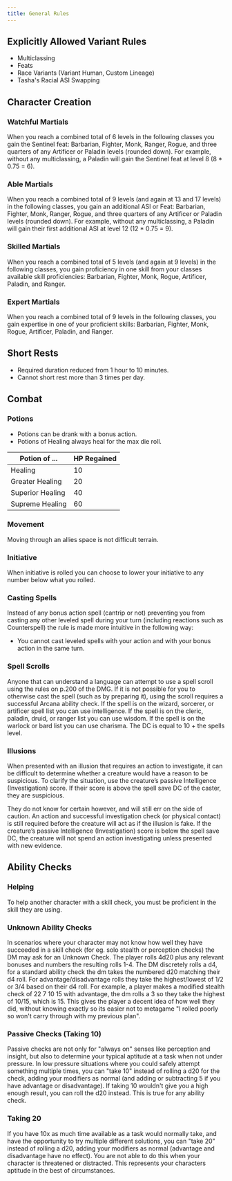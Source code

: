 ```yaml
---
title: General Rules
---
```


## Explicitly Allowed Variant Rules
- Multiclassing
- Feats
- Race Variants (Variant Human, Custom Lineage)
- Tasha's Racial ASI Swapping

## Character Creation
### Watchful Martials
When you reach a combined total of 6 levels in the following classes you gain the Sentinel feat: Barbarian, Fighter, Monk, Ranger, Rogue, and three quarters of any Artificer or Paladin levels (rounded down). For example, without any multiclassing, a Paladin will gain the Sentinel feat at level 8 (8 * 0.75 = 6).

### Able Martials
When you reach a combined total of 9 levels (and again at 13 and 17 levels) in the following classes, you gain an additional ASI or Feat: Barbarian, Fighter, Monk, Ranger, Rogue, and three quarters of any Artificer or Paladin levels (rounded down). For example, without any multiclassing, a Paladin will gain their first additional ASI at level 12 (12 * 0.75 = 9).

### Skilled Martials
When you reach a combined total of 5 levels (and again at 9 levels) in the following classes, you gain proficiency in one skill from your classes available skill proficiencies: Barbarian, Fighter, Monk, Rogue, Artificer, Paladin, and Ranger.

### Expert Martials
When you reach a combined total of 9 levels in the following classes, you gain expertise in one of your proficient skills: Barbarian, Fighter, Monk, Rogue, Artificer, Paladin, and Ranger.

## Short Rests
- Required duration reduced from 1 hour to 10 minutes.
- Cannot short rest more than 3 times per day.

## Combat
### Potions
- Potions can be drank with a bonus action.
- Potions of Healing always heal for the max die roll.

| Potion of ... | HP Regained |
| ----------- | ----------- |
| Healing | 10 |
| Greater Healing | 20 |
| Superior Healing | 40 |
| Supreme Healing | 60 |

### Movement
Moving through an allies space is not difficult terrain.

### Initiative
When initiative is rolled you can choose to lower your initiative to any number below what you rolled.

### Casting Spells
Instead of any bonus action spell (cantrip or not) preventing you from casting any other leveled spell during your turn (including reactions such as Counterspell) the rule is made more intuitive in the following way:
- You cannot cast leveled spells with your action and with your bonus action in the same turn.

### Spell Scrolls
Anyone that can understand a language can attempt to use a spell scroll using the rules on p.200 of the DMG. If it is not possible for you to otherwise cast the spell (such as by preparing it), using the scroll requires a successful Arcana ability check. If the spell is on the wizard, sorcerer, or artificer spell list you can use intelligence. If the spell is on the cleric, paladin, druid, or ranger list you can use wisdom. If the spell is on the warlock or bard list you can use charisma. The DC is equal to 10 + the spells level.

### Illusions
When presented with an illusion that requires an action to investigate, it can be difficult to determine whether a creature would have a reason to be suspicious. To clarify the situation, use the creature’s passive Intelligence (Investigation) score. If their score is above the spell save DC of the caster, they are suspicious. 

They do not know for certain however, and will still err on the side of caution. An action and successful investigation check (or physical contact) is still required before the creature will act as if the illusion is fake. If the creature’s passive Intelligence (Investigation) score is below the spell save DC, the creature will not spend an action investigating unless presented with new evidence.

## Ability Checks
### Helping
To help another character with a skill check, you must be proficient in the skill they are using.

### Unknown Ability Checks
In scenarios where your character may not know how well they have succeeded in a skill check (for eg. solo stealth or perception checks) the DM may ask for an Unknown Check. The player rolls 4d20 plus any relevant bonuses and numbers the resulting rolls 1-4. The DM discretely rolls a d4, for a standard ability check the dm takes the numbered d20 matching their d4 roll. For advantage/disadvantage rolls they take the highest/lowest of 1/2 or 3/4 based on their d4 roll. For example, a player makes a modified stealth check of 22 7 10 15 with advantage, the dm rolls a 3 so they take the highest of 10/15, which is 15. This gives the player a decent idea of how well they did, without knowing exactly so its easier not to metagame "I rolled poorly so won't carry through with my previous plan".

### Passive Checks (Taking 10)
Passive checks are not only for "always on" senses like perception and insight, but also to determine your typical aptitude at a task when not under pressure. In low pressure situations where you could safely attempt something multiple times, you can "take 10" instead of rolling a d20 for the check, adding your modifiers as normal (and adding or subtracting 5 if you have advantage or disadvantage). If taking 10 wouldn't give you a high enough result, you can roll the d20 instead. This is true for any ability check.

### Taking 20
If you have 10x as much time available as a task would normally take, and have the opportunity to try multiple different solutions, you can "take 20" instead of rolling a d20, adding your modifiers as normal (advantage and disadvantage have no effect). You are not able to do this when your character is threatened or distracted. This represents your characters aptitude in the best of circumstances.
